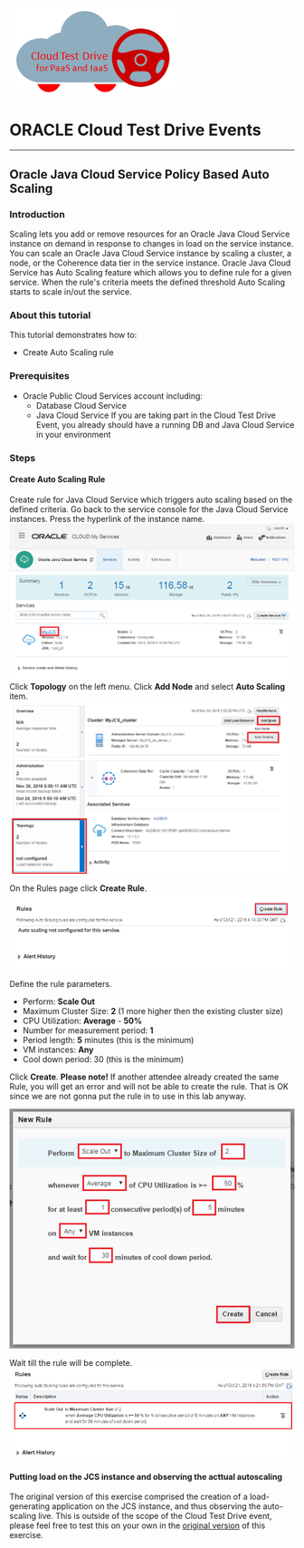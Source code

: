 ![](../common/images/customer.logo.png)
---
# ORACLE Cloud Test Drive Events #
-----
## Oracle Java Cloud Service Policy Based Auto Scaling ##

### Introduction ###
Scaling lets you add or remove resources for an Oracle Java Cloud Service instance on demand in response to changes in load on the service instance. You can scale an Oracle Java Cloud Service instance by scaling a cluster, a node, or the Coherence data tier in the service instance.
Oracle Java Cloud Service has Auto Scaling feature which allows you to define rule for a given service. When the rule's criteria meets the defined threshold Auto Scaling starts to scale in/out the service.

### About this tutorial ###
This tutorial demonstrates how to:

+ Create Auto Scaling rule

### Prerequisites ###

+ Oracle Public Cloud Services account including:
	+ Database Cloud Service
	+ Java Cloud Service
If you are taking part in the Cloud Test Drive Event, you already should have a running DB and Java Cloud Service in your environment

### Steps ###

#### Create Auto Scaling Rule ####

Create rule for Java Cloud Service which triggers auto scaling based on the defined criteria. Go back to the service console for the Java Cloud Service instances. Press the hyperlink of the instance name.
![](images/instance.png)
Click **Topology** on the left menu. Click **Add Node** and select **Auto Scaling** item.
![](images/scaling.png)

On the Rules page click **Create Rule**. 
![](images/26.create.rule.png)

Define the rule parameters.
	
+ Perform: **Scale Out**
+ Maximum Cluster Size: **2** (1 more higher then the existing cluster size)
+ CPU Utilization: **Average** - **50%**
+ Number for measurement period: **1**
+ Period length: **5** minutes (this is the minimum)
+ VM instances: **Any**
+ Cool down period: 30 (this is the minimum)

Click **Create**. **Please note!** If another attendee already created the same Rule, you will get an error and will not be able to create the rule. That is OK since we are not gonna put the rule in to use in this lab anyway.

![](images/27.rule.details.png)

Wait till the rule will be complete.
![](images/27.rule.ready.png)

                                               
#### Putting load on the JCS instance and observing the acttual autoscaling ####

The original version of this exercise comprised the creation of a load-generating application on the JCS instance, and thus observing the auto-scaling live.  This is outside of the scope of the Cloud Test Drive event, please feel free to test this on your own in the [original version](https://github.com/oracle/cloud-native-devops-workshop/blob/master/jcs-scale-ui/README.md) of this exercise.

